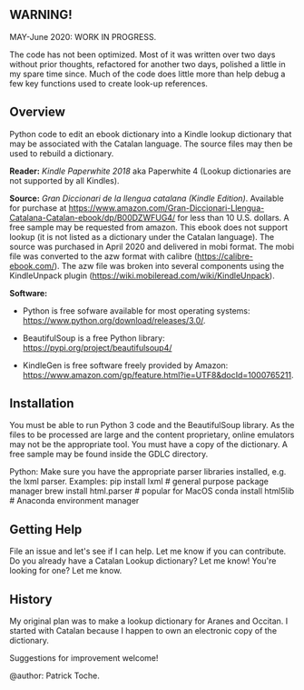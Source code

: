 ## WARNING!

MAY-June 2020: WORK IN PROGRESS. 

The code has not been optimized. Most of it was written over two days without prior thoughts, refactored for another two days, polished a little in my spare time since. Much of the code does little more than help debug a few key functions used to create look-up references. 

## Overview

Python code to edit an ebook dictionary into a Kindle lookup dictionary that may be associated with the Catalan language. The source files may then be used to rebuild a dictionary. 

**Reader:** _Kindle Paperwhite 2018_ aka Paperwhite 4 (Lookup dictionaries are not supported by all Kindles).

**Source:** _Gran Diccionari de la llengua catalana (Kindle Edition)_. Available for purchase at https://www.amazon.com/Gran-Diccionari-Llengua-Catalana-Catalan-ebook/dp/B00DZWFUG4/ for less than 10 U.S. dollars. A free sample may be requested from amazon. This ebook does not support lookup (it is not listed as a dictionary under the Catalan language). The source was purchased in April 2020 and delivered in mobi format. The mobi file was converted to the azw format with calibre (https://calibre-ebook.com/). The azw file was broken into several components using the KindleUnpack plugin (https://wiki.mobileread.com/wiki/KindleUnpack).  

**Software:**  

* Python is free sofware available for most operating systems: https://www.python.org/download/releases/3.0/. 

* BeautifulSoup is a free Python library: https://pypi.org/project/beautifulsoup4/

* KindleGen is free software freely provided by Amazon: https://www.amazon.com/gp/feature.html?ie=UTF8&docId=1000765211. 

## Installation

You must be able to run Python 3 code and the BeautifulSoup library. As the files to be processed are large and the content proprietary, online emulators may not be the appropriate tool. You must have a copy of the dictionary. A free sample may be found inside the GDLC directory. 

Python: Make sure you have the appropriate parser libraries installed, e.g. the lxml parser. Examples:
    pip install lxml          # general purpose package manager 
    brew install html.parser  # popular for MacOS
    conda install html5lib    # Anaconda environment manager

## Getting Help

File an issue and let's see if I can help. Let me know if you can contribute. Do you already have a Catalan Lookup dictionary? Let me know! You're looking for one? Let me know. 

## History

My original plan was to make a lookup dictionary for Aranes and Occitan. I started with Catalan because I happen to own an electronic copy of the dictionary. 

Suggestions for improvement welcome!

@author: Patrick Toche. 
